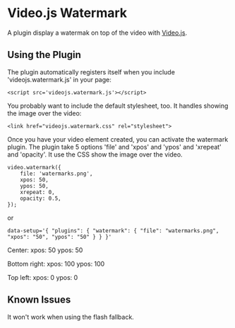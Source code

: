 Video.js Watermark
=======================
A plugin display a watermak on top of the video with [Video.js](https://github.com/videojs/video.js/).

Using the Plugin
----------------
The plugin automatically registers itself when you include 'videojs.watermark.js' in your page:

    <script src='videojs.watermark.js'></script>

You probably want to include the default stylesheet, too. It handles showing the image over the video:

    <link href="videojs.watermark.css" rel="stylesheet">

Once you have your video element created, you can activate the watermark plugin.
The plugin take 5 options 'file' and 'xpos' and 'ypos' and 'xrepeat' and 'opacity'.
It use the CSS show the image over the video.

    video.watermark({
        file: 'watermarks.png',
        xpos: 50,
        ypos: 50,
        xrepeat: 0,
        opacity: 0.5,
    });

or

    data-setup='{ "plugins": { "watermark": { "file": "watermarks.png", "xpos": "50", "ypos": "50" } } }'

Center:
    xpos: 50
    ypos: 50

Bottom right:
    xpos: 100
    ypos: 100

Top left:
    xpos: 0
    ypos: 0

Known Issues
------------
It won't work when using the flash fallback.
